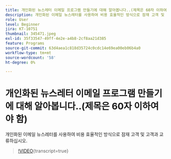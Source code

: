 ```yaml
---
title: 개인화된 뉴스레터 이메일 프로그램 만들기에 대해 알아봅니다..(제목은 60자 이하여야 함)
description: 개인화된 이메일 뉴스레터를 사용하여 비용 효율적인 방식으로 잠재 고객 및 고객과 교류하십시오.
role: User
level: Beginner
jira: KT-10751
thumbnail: 345471.jpeg
exl-id: 35f33547-49ff-4e2e-a4b8-2cf8aa21d385
feature: Programs
source-git-commit: 63d4aea1c818d35724c0cdc14e69ea00eb06b4a0
workflow-type: tm+mt
source-wordcount: '58'
ht-degree: 0%

---
```


# 개인화된 뉴스레터 이메일 프로그램 만들기에 대해 알아봅니다..(제목은 60자 이하여야 함)

개인화된 이메일 뉴스레터를 사용하여 비용 효율적인 방식으로 잠재 고객 및 고객과 교류하십시오.

>[!VIDEO](https://video.tv.adobe.com/v/345471/?quality=12&learn=on){transcript=true}
